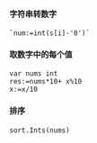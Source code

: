 
#### 字符串转数字
	`num:=int(s[i]-'0')`

#### 取数字中的每个值
	var nums int
	res:=nums*10+ x%10
	x:=x/10

#### 排序
	sort.Ints(nums)